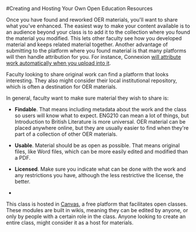 #Creating and Hosting Your Own Open Education Resources

Once you have found and reworked OER materials, you'll want to share what you've enhanced. The easiest way to make your content available is to an audience beyond your class is to add it to the collection where you found the material you modified. This lets other faculty see how you developed material and keeps related material together. Another advantage of submitting to the platform where you found material is that many platforms will then handle attribution for you. For instance, Connexion [will attribute work automatically when you upload into it](http://cnx.org/content/m12585/latest/content_info#cnx_attribution_header).

Faculty looking to share original work can find a platform that looks interesting. They also might consider their local institutional repository, which is often a destination for OER materials.

In general, faculty want to make sure material they wish to share is:

* **Findable**. That means including metadata about the work and the class so users will know what to expect. ENG210 can mean a lot of things, but Introduction to British Literature is more universal. OER material can be placed anywhere online, but they are usually easier to find when they're part of a collection of other OER materials.

* **Usable**. Material should be as open as possible. That means original files, like Word files, which can be more easily edited and modified than a PDF.
 
* **Licensed**. Make sure you indicate what can be done with the work and any restrictions you have, although the less restrictive the license, the better.
* 
This class is hosted in [Canvas](http://www.instructure.com/try-canvas), a free platform that facilitates open classes. These modules are built in wikis, meaning they can be edited by anyone, or only by people with a certain role in the class. Anyone looking to create an entire class, might consider it as a host for materials.


